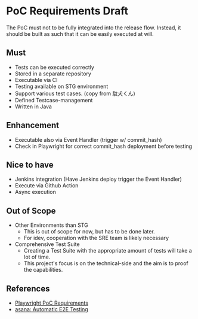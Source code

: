 # PoC Requirements Draft

The PoC must not to be fully integrated into the release flow.
Instead, it should be built as such that it can be easily executed at will.

## Must

- Tests can be executed correctly
- Stored in a separate repository
- Executable via CI
- Testing available on STG environment
- Support various test cases. (copy from 駄犬くん)
- Defined Testcase-management
- Written in Java

## Enhancement

- Executable also via Event Handler (trigger w/ commit_hash)
- Check in Playwright for correct commit_hash deployment before testing

## Nice to have

- Jenkins integration (Have Jenkins deploy trigger the Event Handler)
- Execute via Github Action
- Async execution

## Out of Scope

- Other Environments than STG
  - This is out of scope for now, but has to be done later.
  - For idev, cooperation with the SRE team is likely necessary
- Comprehensive Test Suite
  - Creating a Test Suite with the appropriate amount of tests will take a lot of time.
  - This project's focus is on the technical-side and the aim is to proof the capabilities.

## References

- [Playwright PoC Requirements](https://moneyforward.kibe.la/notes/292471)
- [asana: Automatic E2E Testing](https://app.asana.com/0/1206402209253009/1206402209253009)
